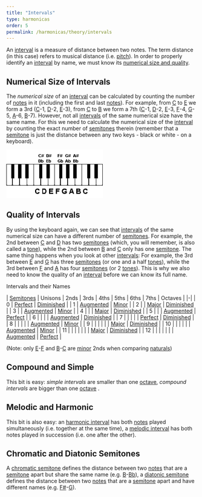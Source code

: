 ```yaml
---
title: "Intervals"
type: harmonicas
order: 5
permalink: /harmonicas/theory/intervals
---
```

An [interval](https://en.wikipedia.org/wiki/Interval_%28music%29) is a measure of distance between two notes. The term distance (in this case) refers to musical distance (i.e. [pitch](https://en.wikipedia.org/wiki/Pitch_%28music%29)). In order to properly identify an [interval](https://en.wikipedia.org/wiki/Interval_%28music%29) by name, we must know its [numerical size and quality](https://en.wikipedia.org/wiki/Interval_%28music%29#Interval_number_and_quality).

## Numerical Size of Intervals

The _numerical size_ of an [interval](https://en.wikipedia.org/wiki/Interval_%28music%29) can be calculated by counting the number of [notes](https://en.wikipedia.org/wiki/Note) in it (including the first and last [notes](https://en.wikipedia.org/wiki/Note)). For example, from [C](https://en.wikipedia.org/wiki/C_%28musical_note%29) to [E](https://en.wikipedia.org/wiki/E_%28musical_note%29) we form a 3rd ([C](https://en.wikipedia.org/wiki/C_%28musical_note%29)-1, [D](https://en.wikipedia.org/wiki/D_%28musical_note%29)-2, [E](https://en.wikipedia.org/wiki/E_%28musical_note%29)-3), from [C](https://en.wikipedia.org/wiki/C_%28musical_note%29) to [B](https://en.wikipedia.org/wiki/B_%28musical_note%29) we form a 7th ([C](https://en.wikipedia.org/wiki/C_%28musical_note%29)-1, [D](https://en.wikipedia.org/wiki/D_%28musical_note%29)-2, [E](https://en.wikipedia.org/wiki/E_%28musical_note%29)-3, [F](https://en.wikipedia.org/wiki/F_%28musical_note%29)-4, [G](https://en.wikipedia.org/wiki/G_%28musical_note%29)-5, [A](https://en.wikipedia.org/wiki/A_%28musical_note%29)-6, [B](https://en.wikipedia.org/wiki/B_%28musical_note%29)-7). However, not all [intervals](https://en.wikipedia.org/wiki/Interval_%28music%29) of the same numerical size have the same name. For this we need to calculate the numerical size of the [interval](https://en.wikipedia.org/wiki/Interval_%28music%29) by counting the exact number of [semitones](https://en.wikipedia.org/wiki/Semitone) therein (remember that a [semitone](https://en.wikipedia.org/wiki/Semitone) is just the distance between any two keys - black or white - on a keyboard).

![Keyboard](/assets/images/harmonicas/keyboard.png)

## Quality of Intervals

By using the keyboard again, we can see that [intervals](https://en.wikipedia.org/wiki/Interval_%28music%29) of the same numerical size can have a different number of [semitones](https://en.wikipedia.org/wiki/Semitone). For example, the 2nd between [C](https://en.wikipedia.org/wiki/C_%28musical_note%29) and [D](https://en.wikipedia.org/wiki/D_%28musical_note%29) has two [semitones](https://en.wikipedia.org/wiki/Semitone) (which, you will remember, is also called a [tone](https://en.wikipedia.org/wiki/Whole_tone)), while the 2nd between [B](https://en.wikipedia.org/wiki/B_%28musical_note%29) and [C](https://en.wikipedia.org/wiki/C_%28musical_note%29) only has one [semitone](https://en.wikipedia.org/wiki/Semitone). The same thing happens when you look at other [intervals](https://en.wikipedia.org/wiki/Interval_%28music%29): For example, the 3rd between [E](https://en.wikipedia.org/wiki/E_%28musical_note%29) and [G](https://en.wikipedia.org/wiki/G_%28musical_note%29) has three [semitones](https://en.wikipedia.org/wiki/Semitone) (or one and a half [tones](https://en.wikipedia.org/wiki/Whole_tone)), while the 3rd between [F](https://en.wikipedia.org/wiki/F_%28musical_note%29) and [A](https://en.wikipedia.org/wiki/A_%28musical_note%29) has four [semitones](https://en.wikipedia.org/wiki/Semitone) (or 2 [tones](https://en.wikipedia.org/wiki/Whole_tone)). This is why we also need to know the quality of an [interval](https://en.wikipedia.org/wiki/Interval_%28music%29) before we can know its full name.

Intervals and their Names

| [Semitones](https://en.wikipedia.org/wiki/Semitone) | Unisons | 2nds | 3rds | 4ths | 5ths | 6ths | 7ths | Octaves |
|-|
| 0 | [Perfect](https://en.wikipedia.org/wiki/Unison) | [Diminished](https://en.wikipedia.org/wiki/Diminished_second) |
| 1 | [Augmented](https://en.wikipedia.org/wiki/Augmented_unison) | [Minor](https://en.wikipedia.org/wiki/Minor_second) |
| 2 | | [Major](https://en.wikipedia.org/wiki/Major_second) | [Diminished](https://en.wikipedia.org/wiki/Diminished_third) |
| 3 | | [Augmented](https://en.wikipedia.org/wiki/Augmented_second) | [Minor](https://en.wikipedia.org/wiki/Minor_third) |
| 4 | | | [Major](https://en.wikipedia.org/wiki/Major_third) | [Diminished](https://en.wikipedia.org/wiki/Diminished_fourth) |
| 5 | | | [Augmented](https://en.wikipedia.org/wiki/Augmented_third) | [Perfect](https://en.wikipedia.org/wiki/Perfect_fourth) |
| 6 | | | | [Augmented](https://en.wikipedia.org/wiki/Augmented_fourth) | [Diminished](https://en.wikipedia.org/wiki/Diminished_fifth) |
| 7 | | | | | [Perfect](https://en.wikipedia.org/wiki/Perfect_fifth) | [Diminished](https://en.wikipedia.org/wiki/Diminished_sixth) |
| 8 | | | | | [Augmented](https://en.wikipedia.org/wiki/Augmented_fifth) | [Minor](https://en.wikipedia.org/wiki/Minor_sixth) |
| 9 | | | | | | [Major](https://en.wikipedia.org/wiki/Major_sixth) | [Diminished](https://en.wikipedia.org/wiki/Diminished_seventh) |
| 10 | | | | | | [Augmented](https://en.wikipedia.org/wiki/Augmented_sixth) | [Minor](https://en.wikipedia.org/wiki/Minor_seventh) |
| 11 | | | | | | | [Major](https://en.wikipedia.org/wiki/Major_seventh) | [Diminished](https://en.wikipedia.org/wiki/Diminished_octave) |
| 12 | | | | | | | [Augmented](https://en.wikipedia.org/wiki/Augmented_seventh) | [Perfect](https://en.wikipedia.org/wiki/Octave) |

(Note: only [E](https://en.wikipedia.org/wiki/E_%28musical_note%29)-[F](https://en.wikipedia.org/wiki/F_%28musical_note%29) and [B](https://en.wikipedia.org/wiki/B_%28musical_note%29)-[C](https://en.wikipedia.org/wiki/C_%28musical_note%29) are [minor](https://en.wikipedia.org/wiki/Minor_second) 2nds when comparing [naturals](https://en.wikipedia.org/wiki/Natural_%28music%29))

## Compound and Simple

This bit is easy: _simple intervals_ are smaller than one [octave](https://en.wikipedia.org/wiki/Octave), _compound intervals_ are bigger than one [octave](https://en.wikipedia.org/wiki/Octave) .

## Melodic and Harmonic

This bit is also easy: an [harmonic interval](https://en.wikipedia.org/wiki/Harmony) has both [notes](https://en.wikipedia.org/wiki/Note) played simultaneously (i.e. together at the same time), a [melodic interval](https://en.wikipedia.org/wiki/Melody) has both notes played in succession (i.e. one after the other).

## Chromatic and Diatonic Semitones

A [chromatic semitone](https://en.wikipedia.org/wiki/Chromatic_semitone) defines the distance between two [notes](https://en.wikipedia.org/wiki/Note) that are a [semitone](https://en.wikipedia.org/wiki/Semitone) apart but share the same name (e.g. [B](https://en.wikipedia.org/wiki/B_%28musical_note%29)-[Bb](https://en.wikipedia.org/wiki/B%E2%99%AD_%28musical_note%29)), a [diatonic semitone](https://en.wikipedia.org/wiki/Diatonic_semitone) defines the distance between two [notes](https://en.wikipedia.org/wiki/Note) that are a [semitone](https://en.wikipedia.org/wiki/Semitone) apart and have different names (e.g. [F#](https://en.wikipedia.org/wiki/F%E2%99%AF_%28musical_note%29)-[G](https://en.wikipedia.org/wiki/G_%28musical_note%29)).
